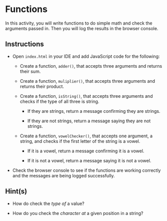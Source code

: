 # Functions

In this activity, you will write functions to do simple math and check the arguments passed in. Then you will log the results in the browser console.

## Instructions

* Open `index.html` in your IDE and add JavaScript code for the following:

  * Create a function, `adder()`, that accepts three arguments and returns their sum.

  * Create a function, `muliplier()`, that accepts three arguments and returns their product. 

  * Create a function, `isString()`, that accepts three arguments and checks if the type of all three is string.

    * If they are strings, return a message confirming they are strings.

    * If they are not strings, return a message saying they are not strings.

  * Create a function, `vowelChecker()`, that accepts one argument, a string, and checks if the first letter of the string is a vowel. 

    * If it is a vowel, return a message confirming it is a vowel.

    * If it is not a vowel, return a message saying it is not a vowel.

* Check the browser console to see if the functions are working correctly and the messages are being logged successfully.

## Hint(s) 

* How do check the _type of_ a value?

* How do you check the _character at_ a given position in a string?
